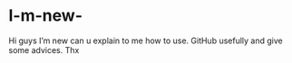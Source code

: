 # I-m-new-
Hi guys I’m new can u explain to me how to use. GitHub usefully and give some advices. Thx 
